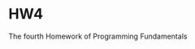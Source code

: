 # HW4

<!--
#groups
Sapienza

#languages
Python

#frames and libs

-->

The fourth Homework of Programming Fundamentals
